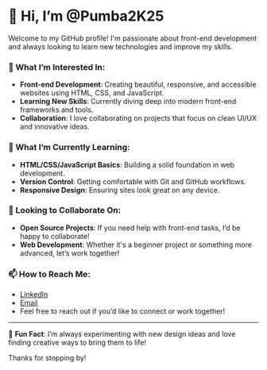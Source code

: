 # 👋 Hi, I’m @Pumba2K25

Welcome to my GitHub profile! I'm passionate about front-end development and always looking to learn new technologies and improve my skills.

### 👀 What I’m Interested In:
- **Front-end Development**: Creating beautiful, responsive, and accessible websites using HTML, CSS, and JavaScript.
- **Learning New Skills**: Currently diving deep into modern front-end frameworks and tools.
- **Collaboration**: I love collaborating on projects that focus on clean UI/UX and innovative ideas.

### 🌱 What I’m Currently Learning:
- **HTML/CSS/JavaScript Basics**: Building a solid foundation in web development.
- **Version Control**: Getting comfortable with Git and GitHub workflows.
- **Responsive Design**: Ensuring sites look great on any device.

### 💞️ Looking to Collaborate On:
- **Open Source Projects**: If you need help with front-end tasks, I’d be happy to collaborate!
- **Web Development**: Whether it's a beginner project or something more advanced, let’s work together!

### 📫 How to Reach Me:
- [LinkedIn]([https://linkedin.com/in/yourprofile](https://www.linkedin.com/in/christopher-wierzbach-002b63204/))
- [Email](mailto:your.wierzbach@hotmail.com)
- Feel free to reach out if you’d like to connect or work together!

---

🌟 **Fun Fact**: I’m always experimenting with new design ideas and love finding creative ways to bring them to life!

Thanks for stopping by!
